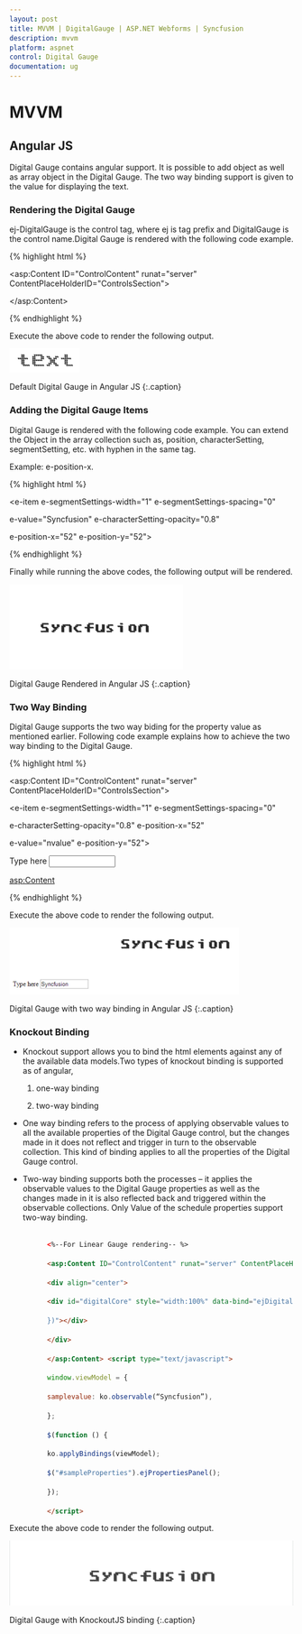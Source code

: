 ```yaml
---
layout: post
title: MVVM | DigitalGauge | ASP.NET Webforms | Syncfusion
description: mvvm
platform: aspnet
control: Digital Gauge
documentation: ug
---
```


# MVVM

## Angular JS

Digital Gauge contains angular support. It is possible to add object as well as array object in the Digital Gauge. The two way binding support is given to the value for displaying the text. 



### Rendering the Digital Gauge

ej-DigitalGauge is the control tag, where ej is tag prefix and DigitalGauge is the control name.Digital Gauge is rendered with the following code example.

{% highlight html %}

<asp:Content ID="ControlContent" runat="server" ContentPlaceHolderID="ControlsSection">

<div ng-app="syncApp">

<div ng-controller="DigitalGauge">

<ej-DigitalGauge id="digitalCore" e-height="500" e-load="loadGaugeTheme">

</ej-DigitalGauge>

</asp:Content>

</div>

</div>

<script type="text/javascript">



<!—binding the value to the scope variables in application controller-->



angular.module('syncApp', ['ejangular'])

.controller('DigitalGauge', function ($scope) {

$scope.nvalue = "text";

});

</script>

{% endhighlight %}

Execute the above code to render the following output.

![](MVVM_images/MVVM_img1.png)

Default Digital Gauge in Angular JS
{:.caption} 

### Adding the Digital Gauge Items

Digital Gauge is rendered with the following code example. You can extend the Object in the array collection such as, position, characterSetting, segmentSetting, etc. with hyphen in the same tag.

Example: e-position-x. 

{% highlight html %}

<!--To Render the Digital gauge-->



<ej-DigitalGauge id="digitalCore">



<!--Adding Item collection to the digital gauge-->



<e-items>

<e-item e-segmentSettings-width="1" e-segmentSettings-spacing="0"

e-value="Syncfusion" e-characterSetting-opacity="0.8"

e-position-x="52" e-position-y="52">

</e-item>

</e-items>



</ej-DigitalGauge>

{% endhighlight %}

Finally while running the above codes, the following output will be rendered.

![](MVVM_images/MVVM_img2.png) 

Digital Gauge Rendered in Angular JS
{:.caption} 



### Two Way Binding

Digital Gauge supports the two way biding for the property value as mentioned earlier. Following code example explains how to achieve the two way binding to the Digital Gauge.

{% highlight html %}

<asp:Content ID="ControlContent" runat="server" ContentPlaceHolderID="ControlsSection">

<div ng-app="syncApp">

<div ng-controller="DigitalGauge">

<ej-DigitalGauge id="digitalCore" e-height="200" e-load="loadGaugeTheme">

<e-items>

<e-item e-segmentSettings-width="1" e-segmentSettings-spacing="0"

e-characterSetting-opacity="0.8" e-position-x="52"

e-value="nvalue" e-position-y="52">

</e-item>

</e-items>

</ej-DigitalGauge>

Type here <input type="text" id="txtValue" ng-model="nvalue" Style="width:110px"/>

<asp:Content>

</div>

</div>



<script type="text/javascript">



<!—binding the value to the scope variables in application controller-->



angular.module('syncApp', ['ejangular'])

.controller('DigitalGauge', function ($scope) {

$scope.nvalue = "Syncfusion";

});

</script>


{% endhighlight %}


Execute the above code to render the following output.

![](MVVM_images/MVVM_img3.png)

Digital Gauge with two way binding in Angular JS
{:.caption} 

### Knockout Binding



* Knockout support allows you to bind the html elements against any of the available data models.Two types of knockout binding is supported as of angular,
  
  1. one-way binding
  
  2. two-way binding
  
  
* One way binding refers to the process of applying observable values to all the available properties of the Digital Gauge control, but the changes made in it does not reflect and trigger in turn to the observable collection. This kind of binding applies to all the properties of the Digital Gauge control.
* Two-way binding supports both the processes – it applies the observable values to the Digital Gauge properties as well as the changes made in it is also reflected back and triggered within the observable collections. Only Value of the schedule properties support two-way binding.





  ~~~ html

        <%--For Linear Gauge rendering-- %>

        <asp:Content ID="ControlContent" runat="server" ContentPlaceHolderID="ControlsSection">

        <div align="center">

        <div id="digitalCore" style="width:100%" data-bind="ejDigitalGauge:({value:samplevalue,width:510,height:300,load:'loadGaugeTheme',items: [{ segmentSettings:{width: 2, spacing: 0},characterSettings:{opacity: 0.8}, value: 'Syncfusion', position: { x: 52, y: 52 } }]

        })"></div>

        </div>

        </asp:Content> <script type="text/javascript">

        window.viewModel = {

        samplevalue: ko.observable(“Syncfusion”),

        };

        $(function () {

        ko.applyBindings(viewModel);

        $("#sampleProperties").ejPropertiesPanel();

        });

        </script>

  ~~~

Execute the above code to render the following output.



![](MVVM_images/MVVM_img4.png)


Digital Gauge with KnockoutJS binding
{:.caption} 



